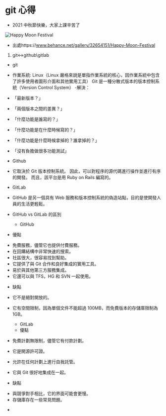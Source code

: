 # git 心得

- 2021 中秋節快樂，大家上課辛苦了

![Happy Moon Festival](https://mir-s3-cdn-cf.behance.net/project_modules/disp/fec74e32654151.568e2bc66a28a.gif "Optional title")

- 出處https://www.behance.net/gallery/32654151/Happy-Moon-Festival

1. git<->github\gitlab

- git

* 作業系統: Linux（Linux 嚴格來說是單指作業系統的核心，因作業系統中包含了許多使用者圖形介面和其他實用工具）
  Git 是一種分散式版本的版本控制系統（Version Control System） -解決：

- 「最新版本？」
- 「兩個版本之間的差異？」
- 「什麼功能是誰寫的？」
- 「什麼功能是在什麼時候寫的？」
- 「什麼功能是什麼時候拿掉的？誰拿掉的？」
- 「沒有負擔做很多功能測試」

- Github

* 它取決於 Git 版本控制系統。 因此，可以對程序的源代碼進行操作並進行有序的開發。 而且，該平台是用 Ruby on Rails 編寫的。

- GitLab

* GitHub 是另一個具有 Web 服務和版本控制系統的偽造站點，目的是使開發人員的生活更輕鬆。

- GitHub vs GitLab 的區別

  - GitHub

- 優點

* 免費服務，儘管它也提供付費服務。
* 在回購結構中非常快速的搜索。
* 社區很大，很容易找到幫助。
* 它提供了與 Git 合作和良好集成的實用工具。
* 易於與其他第三方服務集成。
* 它還可以與 TFS，HG 和 SVN 一起使用。

- 缺點

* 它不是絕對開放的。
* 它有空間限制，因為單個文件不能超過 100MB，而免費版本的存儲庫限制為 1GB。

  - GitLab

  * 優點

* 免費計劃無限制，儘管它有付款計劃。
* 它是開源許可證。
* 允許在任何計劃上進行自我託管。
* 它與 Git 很好地集成在一起。

- 缺點

* 與競爭對手相比，它的界面可能會更慢。
* 存儲庫存在一些常見問題。

-
